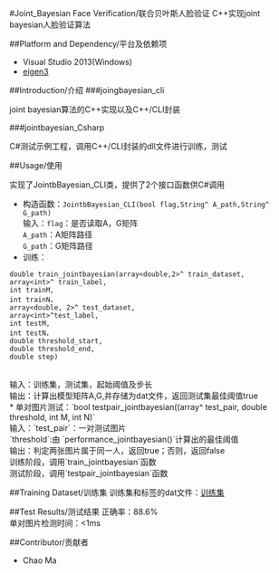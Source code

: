 #Joint_Bayesian Face Verification/联合贝叶斯人脸验证
C++实现joint bayesian人脸验证算法

		

##Platform and Dependency/平台及依赖项
- Visual Studio 2013(Windows)
- [eigen3](http://eigen.tuxfamily.org/index.php?title=Main_Page)

##Introduction/介绍
###joingbayesian_cli

joint bayesian算法的C++实现以及C++/CLI封装

###jointbayesian_Csharp

C#测试示例工程，调用C++/CLI封装的dll文件进行训练，测试



##Usage/使用

实现了JointbBayesian_CLI类，提供了2个接口函数供C#调用<br>
* 构造函数：`JointbBayesian_CLI(bool flag,String^ A_path,String^ G_path)`<br>
		输入：`flag`：是否读取A，G矩阵<br>
			`A_path`：A矩阵路径<br>
			`G_path`：G矩阵路径<br>
* 训练：

```
double train_jointbayesian(array<double,2>^ train_dataset, 
array<int>^ train_label, 
int trainM,
int trainN，
array<double, 2>^ test_dataset, 
array<int>^test_label, 
int testM, 
int testN，
double threshold_start, 
double threshold_end, 
double step)
```

<br>
		输入：训练集，测试集，起始阈值及步长<br>
		输出：计算出模型矩阵A,G,并存储为dat文件，返回测试集最佳阈值true<br>
* 单对图片测试：`bool testpair_jointbayesian((array<double, 2>^ test_pair, double threshold, int M, int N)`<br>
		输入：`test_pair`：一对测试图片<br>
			`threshold`:由 `performance_jointbayesian()`计算出的最佳阈值<br>
		输出：判定两张图片属于同一人，返回true；否则，返回false<br>
训练阶段，调用`train_jointbayesian`函数<br>
测试阶段，调用`testpair_jointbayesian`函数<br>

##Training Dataset/训练集
训练集和标签的dat文件：[训练集](http://pan.baidu.com/s/1dFiGArR)

##Test Results/测试结果
正确率：88.6%<br>
单对图片检测时间：<1ms<br>

##Contributor/贡献者
- Chao Ma
